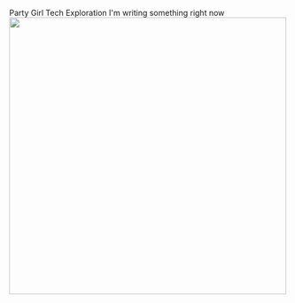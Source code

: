 Party Girl Tech Exploration
I'm writing something right now
<br>
<img height="500" src="http://static.rogerebert.com/uploads/movie/movie_poster/party-girl-1995/large_mGYmk0Rh4AlqusEP6fHkLFp6Rc4.jpg" />
<br>
